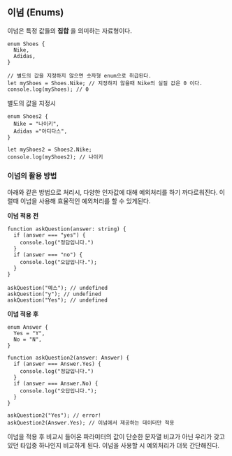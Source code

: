 ## 이넘 (Enums)

이넘은 특정 값들의 **집합** 을 의미하는 자료형이다.

```
enum Shoes {
  Nike,
  Adidas,
}

// 별도의 값을 지정하지 않으면 숫자형 enum으로 취급된다.
let myShoes = Shoes.Nike; // 지정하지 않을때 Nike의 실질 값은 0 이다.
console.log(myShoes); // 0
```

별도의 값을 지정시

```
enum Shoes2 {
  Nike = "나이키",
  Adidas ="아디다스",
}

let myShoes2 = Shoes2.Nike;
console.log(myShoes2); // 나이키
```

### 이넘의 활용 방법

아래와 같은 방법으로 처리시, 다양한 인자값에 대해 예외처리를 하기 까다로워진다. 이럴때 이넘을 사용해 효율적인 예외처리를 할 수 있게된다.

**이넘 적용 전**

```
function askQuestion(answer: string) {
  if (answer === "yes") {
    console.log("정답입니다.")
  }
  if (answer === "no") {
    console.log("오답입니다.");
  }
}

askQuestion("예스"); // undefined
askQuestion("y"); // undefined
askQuestion("Yes"); // undefined
```

**이넘 적용 후**

```
enum Answer {
  Yes = "Y",
  No = "N",
}

function askQuestion2(answer: Answer) {
  if (answer === Answer.Yes) {
    console.log("정답입니다.")
  }
  if (answer === Answer.No) {
    console.log("오답입니다.");
  }
}

askQuestion2("Yes"); // error!
askQuestion2(Answer.Yes); // 이넘에서 제공하는 데이터만 적용
```

이넘을 적용 후 비교시 들어온 파라미터의 값이 단순한 문자열 비교가 아닌 우리가 갖고있던 타입중 하나인지 비교하게 된다. 이넘을 사용할 시 예외처리가 더욱 간단해진다.